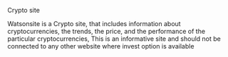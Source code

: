 Crypto site


Watsonsite is a Crypto site, that includes information about cryptocurrencies, the trends, the price, and the performance of the particular cryptocurrencies, This is an informative site and should not be connected to any other website where invest option is available
